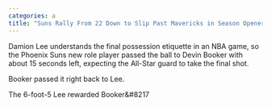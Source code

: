 ```yaml
---
categories: a
title: "Suns Rally From 22 Down to Slip Past Mavericks in Season Opener"
---
```


Damion Lee understands the final possession etiquette in an NBA game, so the Phoenix Suns new role player passed the ball to Devin Booker with about 15 seconds left, expecting the All-Star guard to take the final shot.



Booker passed it right back to Lee.



The 6-foot-5 Lee rewarded Booker&#8217